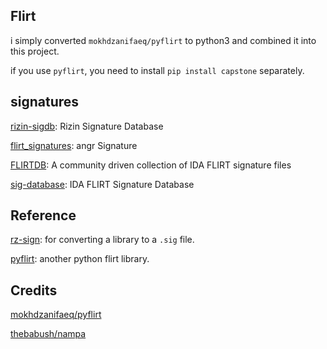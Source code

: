 
## Flirt
i simply converted `mokhdzanifaeq/pyflirt` to python3 and combined it into this project.

if you use `pyflirt`, you need to install `pip install capstone` separately.


## signatures
[rizin-sigdb](https://github.com/rizinorg/sigdb): Rizin Signature Database

[flirt_signatures](https://github.com/angr/flirt_signatures): angr Signature

[FLIRTDB](https://github.com/Maktm/FLIRTDB): A community driven collection of IDA FLIRT signature files

[sig-database](https://github.com/push0ebp/sig-database): IDA FLIRT Signature Database


## Reference
[rz-sign](https://github.com/rizinorg/rizin/releases/tag/v0.4.0): for converting a library to a `.sig` file.

[pyflirt](https://github.com/williballenthin/lancelot/tree/master/pyflirt): another python flirt library.


## Credits
[mokhdzanifaeq/pyflirt](https://github.com/mokhdzanifaeq/pyflirt)

[thebabush/nampa](https://github.com/thebabush/nampa)
